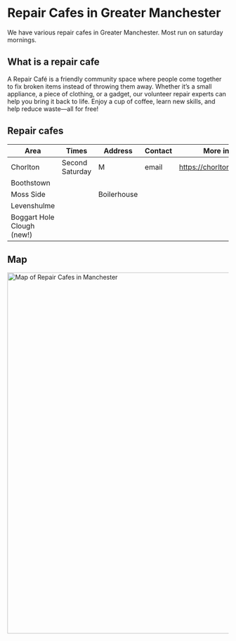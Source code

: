 # Repair Cafes in Greater Manchester 

We have various repair cafes in Greater Manchester. Most run on saturday mornings.

## What is a repair cafe
A Repair Café is a friendly community space where people come together to fix broken items instead of throwing them away. Whether it’s a small appliance, a piece of clothing, or a gadget, our volunteer repair experts can help you bring it back to life. Enjoy a cup of coffee, learn new skills, and help reduce waste—all for free!

## Repair cafes

| Area | Times | Address | Contact | More information | 
| --- | --- | --- | --- | --- |
| Chorlton  | Second Saturday  | M| email | https://chorltonrepaircafe.org.uk |
| Boothstown  |
| Moss Side | | Boilerhouse | | |
| Levenshulme | 
| Boggart Hole Clough (new!) | 

## Map
<a href="https://www.google.com/maps/d/u/0/edit?mid=12UsCec4ZaCXUas9fgQi5iMCyHrTSIdk&usp=sharing"><img width="822" alt="Map of Repair Cafes in Manchester" src="https://github.com/user-attachments/assets/d184f2ce-cdbe-405c-ba17-60fe625322dd"/></a>
